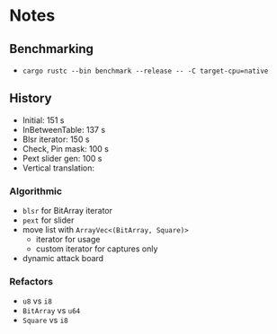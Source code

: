 # Notes

## Benchmarking

- `cargo rustc --bin benchmark --release -- -C target-cpu=native`

## History

- Initial: 151 s
- InBetweenTable: 137 s
- Blsr iterator: 150 s
- Check, Pin mask: 100 s
- Pext slider gen: 100 s
- Vertical translation: 

### Algorithmic

- `blsr` for BitArray iterator
- `pext` for slider
- move list with `ArrayVec<(BitArray, Square)>`
  - iterator for usage
  - custom iterator for captures only
- dynamic attack board

### Refactors

- `u8` vs  `i8`
- `BitArray` vs `u64`
- `Square` vs `i8`
